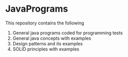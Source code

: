 # JavaPrograms
This repository contains the following 
1) General java programs coded for programming tests
2) General java concepts with examples
3) Design patterns and its examples
4) SOLID principles with examples
